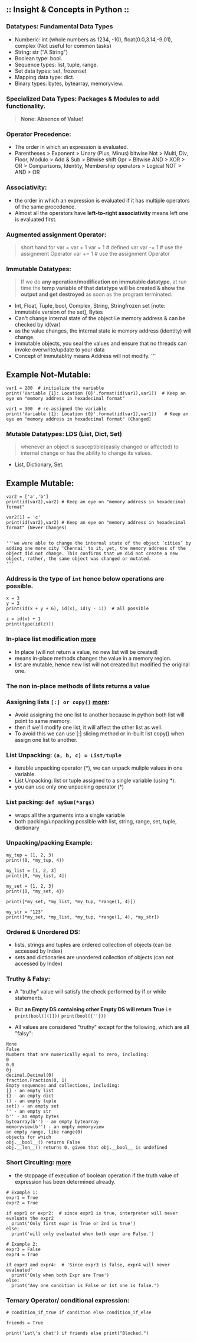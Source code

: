 ## :: Insight & Concepts in Python ::

### Datatypes: Fundamental Data Types

- Numberic:
  int (whole numbers as 1234, -10), float(0.0,3.14,-9.01), complex (Not useful for common tasks)
- String: str ("A String")
- Boolean type: bool.
- Sequence types: list, tuple, range.
- Set data types: set, frozenset
- Mapping data type: dict.
- Binary types: bytes, bytearray, memoryview.


### Specialized Data Types: Packages & Modules to add functionality.

> **None:  Absence of Value!**

### Operator Precedence:
- The order in which an expression is evaluated.
- Parentheses > Exponent > Unary (Plus, Minus) bitwise Not > Multi, Div, Floor, Modulo > Add & Sub > Bitwise shift Opr > Bitwise AND > XOR > OR > Comparisons, Identity, Membership operators > Logical NOT > AND > OR
  

### Associativity: 
- the order in which an expression is evaluated if it has multiple operators of the same precedence.
- Almost all the operators have **left-to-right associativity** means left one is evaluated first.
   

### Augmented assignment Operator:
> short hand for var = var + 1
> var = 1 # defined var
> var -= 1 # use the assignment Operator
> var += 1 # use the assignment Operator


### Immutable Datatypes:
>
> If we do **any operation/modification on immutable datatype**, at run time the **temp variable of that datatype will be created & show the output and get destroyed** as soon as the program terminated.
>

- Int, Float, Tuple, bool, Complex, String, Stringfrozen set [note: immutable version of the set], Bytes
- Can't change internal state of the object i.e memory address & can be checked by id(var)
- as the value changes, the internal state ie memory address (identity) will change.
- immutable objects, you seal the values and ensure that no threads can invoke overwrite/update to your data
- Concept of Immutablity means Address will not modify.
'''


## Example Not-Mutable:
```
var1 = 200  # initialize the variable
print('Variable {1}: Location {0}'.format(id(var1),var1))  # Keep an eye on "memory address in hexadecimal format" 

var1 = 300  # re-assigned the variable
print('Variable {1}: Location {0}'.format(id(var1),var1))   # Keep an eye on "memory address in hexadecimal format" (Changed)
```



### Mutable Datatypes: LDS (List, Dict, Set)
>
> whenever an object is susceptible(easily changed or affected) to internal change or has the ability to change its values.
>
- List, Dictionary, Set.


## Example Mutable:
```
var2 = ['a','b']
print(id(var2),var2) # Keep an eye on "memory address in hexadecimal format"

var2[1] = 'c'
print(id(var2),var2) # Keep an eye on "memory address in hexadecimal format" (Never Changes)


'''we were able to change the internal state of the object ‘cities’ by adding one more city ‘Chennai’ to it, yet, the memory address of the object did not change. This confirms that we did not create a new object, rather, the same object was changed or mutated.
'''
```

### Address is the type of `int` hence below operations are possible.
```
x = 3
y = 3
print(id(x + y + 6), id(x), id(y - 1))  # all possible

z = id(x) + 1
print(type(id(z)))
```

### In-place list modification [more](https://github.com/cyberqurious/PyberSec/blob/main/ConceptCode002/DS_List&Ops005.py)
- In place (will not return a value, no new list will be created)
- means in-place methods changes the value in a memory region.
- list are mutable, hence new list will not created but modified the original one.

### The non in-place methods of lists returns a value

### Assigning lists `[:] or copy()` [more](https://github.com/cyberqurious/PyberSec/blob/main/ConceptCode002/DS_List&Ops005.py):
- Avoid assigning the one list to another because in python both list will point to same memory.
- then if we'll modify one list, it will affect the other list as well.
- To avoid this we can use [:] slicing method or in-built list copy() when assign one list to another.

### List Unpacking: `(a, b, c) = List/tuple`
- iterable unpacking operator (*), we can unpack muliple values in one variable.
- List Unpacking: list or tuple assigned to a single variable (using *).
- you can use only one unpacking operator (*)

  
### List packing: `def mySum(*args)`
-  wraps all the arguments into a single variable
-  both packing/unpacking possible with list, string, range, set, tuple, dictionary

### Unpacking/packing Example:
```
my_tup = (1, 2, 3)  
print((0, *my_tup, 4))  

my_list = [1, 2, 3]  
print([0, *my_list, 4])  

my_set = {1, 2, 3}  
print({0, *my_set, 4})  

print([*my_set, *my_list, *my_tup, *range(1, 4)])  

my_str = "123"  
print([*my_set, *my_list, *my_tup, *range(1, 4), *my_str])
```
### Ordered & Unordered DS:
-  lists, strings and tuples are ordered collection of objects (can be accessed by Index) 
-  sets and dictionaries are unordered collection of objects (can not accessed by Index)



### Truthy & Falsy:
- A "truthy" value will satisfy the check performed by if or while statements.

- But **an Empty DS containing other Empty DS will return True** i.e `print(bool([()]))`
`print(bool({''}))`

- All values are considered "truthy" except for the following, which are all "falsy":
```
None
False
Numbers that are numerically equal to zero, including:
0
0.0
0j
decimal.Decimal(0)
fraction.Fraction(0, 1)
Empty sequences and collections, including:
[] - an empty list
{} - an empty dict
() - an empty tuple
set() - an empty set
'' - an empty str
b'' - an empty bytes
bytearray(b'') - an empty bytearray
memoryview(b'') - an empty memoryview
an empty range, like range(0)
objects for which
obj.__bool__() returns False
obj.__len__() returns 0, given that obj.__bool__ is undefined
```


### Short Circuiting: [more](https://docs.python.org/3/library/stdtypes.html#boolean-operations-and-or-not)
- the stoppage of execution of boolean operation if the truth value of expression has been determined already.
```
# Example 1:
expr1 = True
expr2 = True

if expr1 or expr2:  # since expr1 is true, interpreter will never eveluate the expr2
  print('Only first expr is True or 2nd is true')
else:
  print('will only eveluated when both expr are False.')

# Example 2:
expr3 = False
expr4 = True

if expr3 and expr4:  # 'Since expr3 is false, expr4 will never evaluated'
  print('Only when both Expr are True')
else:
  print("Any one condition is False or 1st one is false.")
```


### Ternary Operator/ conditional expression:

```
# condition_if_true if condition else condition_if_else

friends = True

print('Let\'s chat') if friends else print("Blocked.")
```


[^1]:Bytecode is computer object code that an interpreter converts into binary machine code so it can be read by a computer's hardware processor. The interpreter is typically implemented as a virtual machine (VM) that translates the bytecode for the target platform.
